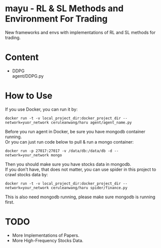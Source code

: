 # mayu - RL & SL Methods and Environment For Trading
New frameworks and envs with implementations of RL and SL methods for trading.

# Content

- DDPG  
agent/DDPG.py

# How to Use
If you use Docker, you can run it by:
```
docker run -t -v local_project_dir:docker_project_dir --network=yuor_network ceruleanwang/haru agent/agent_name.py
```
Before you run agent in Docker, be sure you have mongodb container running.   
Or you can just run code below to pull & run a mongo container:
```
docker run -p 27017:27017 -v /data/db:/data/db -d --network=your_network mongo
``` 
Then you should make sure you have stocks data in mongodb.   
If you don't have, that does not matter, you can use spider in this project to crawl stocks data by:   
```
docker run -t -v local_project_dir:docker_project_dir --network=your_network ceruleanwang/haru spider/finance.py
```
This is also need mongodb running, please make sure mongodb is running first.

# TODO
- More Implementations of Papers.
- More High-Frequency Stocks Data.
